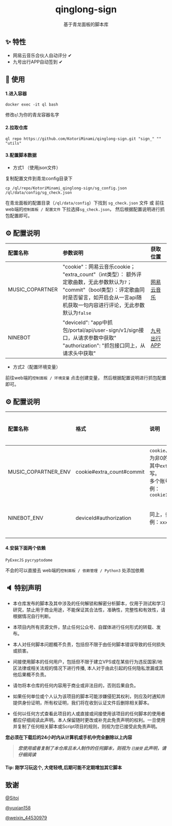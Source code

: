 <h1 align="center">qinglong-sign</h1>

<div align="center">
    基于青龙面板的脚本库
</div>

## ✨ 特性

- 网易云音乐合伙人自动评分 ✔
- 九号出行APP自动签到 ✔

## 🔨 使用


#### 1.进入容器
```
docker exec -it ql bash
```
修改`ql`为你的青龙容器名字

#### 2.拉取仓库
```
ql repo https://github.com/KotoriMinami/qinglong-sign.git "sign_" "" "utils"
```
#### 3.配置脚本数据
- 方式1 （使用json文件）

复制配置文件到青龙config目录下
```
cp /ql/repo/KotoriMinami_qinglong-sign/sg_config.json /ql/data/config/sg_check.json
```

在青龙面板的配置目录（`/ql/data/config`）下找到 `sg_check.json` 文件 或 前往web端的`控制面板 / 配置文件` 下拉选择`sg_check.json`，
然后根据配置说明进行抓包配置即可。

## ⚙ 配置说明

| 配置名称            | 参数说明                                                                                                                                | 获取位置                                    |
|:----------------|:------------------------------------------------------------------------------------------------------------------------------------|:----------------------------------------|
| MUSIC_COPARTNER | "cookie"：网易云音乐cookie；<br/>"extra_count"（int类型）： 额外评定歌曲数，无此参数默认为`7`；<br/>"commit"（bool类型）：评定歌曲同时是否留言，如开启会从一言api随机获取一句内容进行评论，无此参数默认为`false` | [网易云音乐](https://music.163.com/)         |
| NINEBOT         | "deviceId": "app中抓包/portal/api/user-sign/v1/sign接口，从请求参数中获取"<br/>"authorization": "抓包接口同上，从请求头中获取"                                                                                                                               | [九号出行APP](https://www.ninebot.com/app/) |

- 方式2（配置环境变量）

前往web端的`控制面板 / 环境变量` 点击创建变量，
然后根据配置说明进行抓包配置即可。

## ⚙ 配置说明

| 配置名称                | 格式                        | 说明                                                                                                                                           | 获取位置                                    |
|:--------------------|:--------------------------|:---------------------------------------------------------------------------------------------------------------------------------------------|:----------------------------------------|
| MUSIC_COPARTNER_ENV | cookie#extra_count#commit | `cookie`、`extra_count`同上，`commit`为非0的值表示启用，默认不启用。<br/>其中`extra_count、commit`可不填写。<br/>多个账号`\|`分隔。<br/>例：`cookie1\|cookie2#7#1\|cookie3#8#0 ` | [网易云音乐](https://music.163.com/)         |
| NINEBOT_ENV         | deviceId#authorization    | 同上，多个账号`\|` 分隔。<br/>例：`xxxxx#xxxx\|xxxx#xxxxx`                                                                                               | [九号出行APP](https://www.ninebot.com/app/) |

#### 4.安装下面两个依赖
`PyExecJS`
`pycryptodome`

不会的可以直接去 web端的`控制面板 / 依赖管理 / Python3` 处添加依赖



## 🔈 特别声明

- 本仓库发布的脚本及其中涉及的任何解锁和解密分析脚本，仅用于测试和学习研究，禁止用于商业用途，不能保证其合法性，准确性，完整性和有效性，请根据情况自行判断。

- 本项目内所有资源文件，禁止任何公众号、自媒体进行任何形式的转载、发布。

- 本人对任何脚本问题概不负责，包括但不限于由任何脚本错误导致的任何损失或损害。

- 间接使用脚本的任何用户，包括但不限于建立VPS或在某些行为违反国家/地区法律或相关法规的情况下进行传播, 本人对于由此引起的任何隐私泄漏或其他后果概不负责。

- 请勿将本仓库的任何内容用于商业或非法目的，否则后果自负。

- 如果任何单位或个人认为该项目的脚本可能涉嫌侵犯其权利，则应及时通知并提供身份证明，所有权证明，我们将在收到认证文件后删除相关脚本。

- 任何以任何方式查看此项目的人或直接或间接使用该项目的任何脚本的使用者都应仔细阅读此声明。本人保留随时更改或补充此免责声明的权利。一旦使用并复制了任何相关脚本或Script项目的规则，则视为您已接受此免责声明。

**您必须在下载后的24小时内从计算机或手机中完全删除以上内容**

> ***您使用或者复制了本仓库且本人制作的任何脚本，则视为 `已接受` 此声明，请仔细阅读***


#### Tip: 刚学习玩这个, 大佬轻喷,后期可能不定期增加其它脚本

## 致谢

[@Sitoi](https://github.com/Sitoi)

[@yuxian158](https://github.com/yuxian158/)

[@weixin_44530979](https://blog.csdn.net/weixin_44530979)
